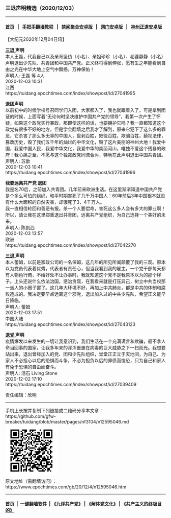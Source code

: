 ### 三退声明精选（2020/12/03）
------------------------

#### [首页](https://github.com/gfw-breaker/banned-news1/blob/master/README.md) &nbsp;&nbsp;|&nbsp;&nbsp; [手把手翻墙教程](https://github.com/gfw-breaker/guides/wiki) &nbsp;&nbsp;|&nbsp;&nbsp; [禁闻聚合安卓版](https://github.com/gfw-breaker/bn-android) &nbsp;&nbsp;|&nbsp;&nbsp; [网门安卓版](https://github.com/oGate2/oGate) &nbsp;&nbsp;|&nbsp;&nbsp; [神州正道安卓版](https://github.com/SzzdOgate/update) 



<div class="post_content" id="artbody" itemprop="articleBody">
 <!-- article content begin -->
 <p>
  【大纪元2020年12月04日讯】
 </p>
 <p>
  <strong>
   <a href="https://www.epochtimes.com/gb/tag/%E4%B8%89%E9%80%80.html">
    三退
   </a>
   声明
  </strong>
  <br/>
  本人王磊，代我自己以及亲哥坚仂（小名）、亲姐珍珍（小名）、老婆静静（小名）声明退出少先队、共青团和中国共产党。正义终将得到伸张，愿有生之年能看到自由之光在中华大地上空气中飘扬。万神保佑！
  <br/>
  声明人: 王磊 等 4人
  <br/>
  2020-12-03 10:31
  <br/>
  江西
  <br/>
  https://tuidang.epochtimes.com/index/showpost/id/27041995
 </p>
 <p>
  <strong>
   退团声明
  </strong>
  <br/>
  以前初中的时候学校号召同学们入团，大家都入了，我也就跟着入了。可是拿到团证的时候，上面写着“无论何时坚决维护中国共产党的领导”，我第一次产生了怀疑，如果这个政党实行暴政，那即使这样的话，也要拥护它吗？我一直都知道这个政党有很多不好的地方，但是学会翻墙之后我才了解到，原来它犯下了这么多的罪恶，它杀害了那么多无辜的中国人，盘剥百姓，奴役百姓，欺骗百姓，藐视法律，篡改历史，毁了我们五千年的灿烂的中华文化，毁了这片美丽的神州大地！我爱中国，我爱中国人民，我爱中华文化，我爱中华的美丽河山，唯独不爱这个残暴的政府！我心痛之至，不愿与这个独裁政党同流合污，特地在此声明退出中国共青团。
  <br/>
  声明人: 苏歆
  <br/>
  2020-12-03 10:41
  <br/>
  https://tuidang.epochtimes.com/index/showpost/id/27041996
 </p>
 <p>
  <strong>
   我要远离共产党 退团
  </strong>
  <br/>
  我是名70后，之前加入共青团。几年前来欧洲生活。在这里渐渐知道中国共产党是个多么可怕的组织，和平时期害死了几千万中国人：60年前后3年中国根本就没有什么大面积的自然灾害，却饿死了3，4千万人。
  <br/>
  我一直相信轮回和善恶有报。杀一个人要偿命，害死这么多人会有多大的罪业啊！所以，请让我在这里郑重退出共青团，远离共产党组织，为自己选择一个美好的未来。
  <br/>
  声明人: 陈凯西
  <br/>
  2020-12-03 13:57
  <br/>
  欧洲
  <br/>
  https://tuidang.epochtimes.com/index/showpost/id/27042270
 </p>
 <p>
  <strong>
   <a href="https://www.epochtimes.com/gb/tag/%E4%B8%89%E9%80%80.html">
    三退
   </a>
   声明
  </strong>
  <br/>
  本人蕾姆，以前是家政公司的一名保姆，这几年的所见所闻颠覆了我的三观。原本以为党员代表着优秀，代表者有责任心，但当我看到我的雇主，一个党干部每天都有人物色行贿，不给好处不让办事时，我就知道这个党不是我原本以为的那个样子。上头还说什么依法治国，惩治贪腐，在我看来就是打压异己，树立中共当权那一派人的小圈子罢了。这几年大环境不好，再加上中共肺炎，都是中共的体制和腐败造成的。我决定要早点远离这个邪党，退出加入过的中共少先队，希望正义能早日降临。
  <br/>
  声明人: 蕾姆
  <br/>
  2020-12-03 17:51
  <br/>
  中国大陆
  <br/>
  https://tuidang.epochtimes.com/index/showpost/id/27043123
 </p>
 <p>
  <strong>
   <a href="https://www.epochtimes.com/gb/tag/%E9%80%80%E5%85%9A.html">
    退党
   </a>
   声明
  </strong>
  <br/>
  疫情爆发以来发生的一切让我意识到，我们生活在一个充满谎言和欺骗，最不拿人命当回事的国家，让我多年来的浑浑噩噩在病毒的巨大威胁之下一扫而光。我想要站出来，退出曾经加入的党、团和少先队组织，堂堂正正立于天地间，为自己、为家人不必担心以后的恐惧而斗争，不必为担负以后的罪债而惶恐，只为自己和家人有免于恐惧的自由而奋斗。
  <br/>
  声明人: 活石 Living Stone
  <br/>
  2020-12-02 17:10
  <br/>
  https://tuidang.epochtimes.com/index/showpost/id/27039409
 </p>
 <p>
  责任编辑：欣明
 </p>
 <!-- article content end -->
 <div id="below_article_ad">
 </div>
</div>

<hr/>
手机上长按并复制下列链接或二维码分享本文章：<br/>
https://github.com/gfw-breaker/tuidang/blob/master/pages/nf3104/n12595046.md <br/>
<a href='https://github.com/gfw-breaker/tuidang/blob/master/pages/nf3104/n12595046.md'><img src='https://github.com/gfw-breaker/tuidang/blob/master/pages/nf3104/n12595046.md.png'/></a> <br/>
原文地址（需翻墙访问）：https://www.epochtimes.com/gb/20/12/4/n12595046.htm


------------------------
#### [首页](https://github.com/gfw-breaker/banned-news/blob/master/README.md) &nbsp;|&nbsp; [一键翻墙软件](https://github.com/gfw-breaker/nogfw/blob/master/README.md) &nbsp;| [《九评共产党》](https://github.com/gfw-breaker/9ping.md/blob/master/README.md#九评之一评共产党是什么) | [《解体党文化》](https://github.com/gfw-breaker/jtdwh.md/blob/master/README.md) | [《共产主义的终极目的》](https://github.com/gfw-breaker/gczydzjmd.md/blob/master/README.md)


<img src='http://gfw-breaker.win/tuidang/pages/nf3104/n12595046.md' width='0px' height='0px'/>